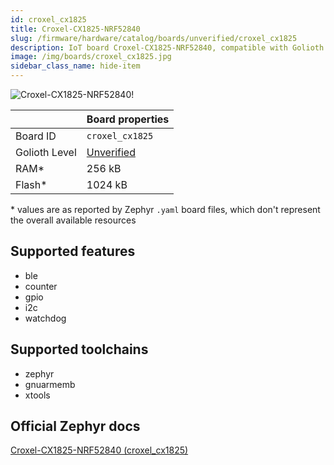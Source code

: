 ```yaml
---
id: croxel_cx1825
title: Croxel-CX1825-NRF52840
slug: /firmware/hardware/catalog/boards/unverified/croxel_cx1825
description: IoT board Croxel-CX1825-NRF52840, compatible with Golioth at unverified level.
image: /img/boards/croxel_cx1825.jpg
sidebar_class_name: hide-item
---
```


[//]: # (This is an auto-generated file, do not edit! Changes to it will be lost upon re-generation)

![Croxel-CX1825-NRF52840!](/img/boards/croxel_cx1825.jpg "Croxel-CX1825-NRF52840")

|                | Board properties     |
| -------------  | -------------------- |
| Board ID       | `croxel_cx1825` |
| Golioth Level  | [Unverified](/firmware/hardware#unverified-boards) |
| RAM*           | 256 kB |
| Flash*         | 1024 kB |

\* values are as reported by Zephyr `.yaml` board files, which don't represent the overall available resources



## Supported features

* ble
* counter
* gpio
* i2c
* watchdog

## Supported toolchains

* zephyr
* gnuarmemb
* xtools

## Official Zephyr docs

[Croxel-CX1825-NRF52840 (croxel_cx1825)](https://docs.zephyrproject.org/latest/boards/croxel/croxel_cx1825/doc/index.html)
